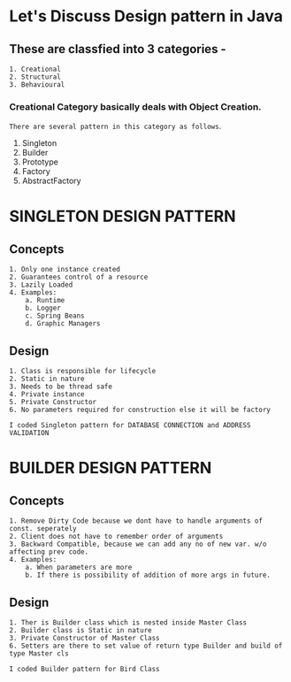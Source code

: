# Let's Discuss Design pattern in Java
## These are classfied into 3 categories -
	1. Creational
	2. Structural
	3. Behavioural


### Creational Category basically deals with Object Creation.
`There are several pattern in this category as follows`.
1. Singleton
2. Builder
3. Prototype
4. Factory
5. AbstractFactory

# SINGLETON DESIGN PATTERN

## Concepts
	1. Only one instance created
	2. Guarantees control of a resource
	3. Lazily Loaded
	4. Examples:
		a. Runtime
		b. Logger
		c. Spring Beans
		d. Graphic Managers

## Design
	1. Class is responsible for lifecycle
	2. Static in nature
	3. Needs to be thread safe
	4. Private instance
	5. Private Constructor
	6. No parameters required for construction else it will be factory

`I coded Singleton pattern for DATABASE CONNECTION and ADDRESS VALIDATION`

# BUILDER DESIGN PATTERN

## Concepts
	1. Remove Dirty Code because we dont have to handle arguments of const. seperately
	2. Client does not have to remember order of arguments
	3. Backward Compatible, because we can add any no of new var. w/o affecting prev code.
	4. Examples:
		a. When parameters are more
		b. If there is possibility of addition of more args in future.


## Design
	1. Ther is Builder class which is nested inside Master Class
	2. Builder class is Static in nature
	3. Private Constructor of Master Class
	6. Setters are there to set value of return type Builder and build of type Master cls

`I coded Builder pattern for Bird Class`
